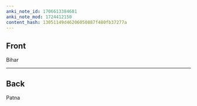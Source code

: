 ```yaml
---
anki_note_id: 1706613384681
anki_note_mod: 1724412150
content_hash: 13051149d46206050887f480fb37277a
---
```


## Front

Bihar

<hr/>

## Back

Patna